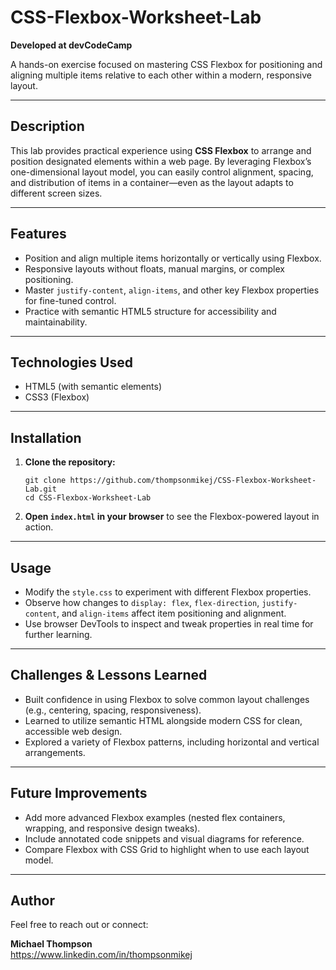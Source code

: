 # CSS-Flexbox-Worksheet-Lab

**Developed at devCodeCamp**

A hands-on exercise focused on mastering CSS Flexbox for positioning and aligning multiple items relative to each other within a modern, responsive layout.

---

## Description

This lab provides practical experience using **CSS Flexbox** to arrange and position designated elements within a web page. By leveraging Flexbox’s one-dimensional layout model, you can easily control alignment, spacing, and distribution of items in a container—even as the layout adapts to different screen sizes.

---

## Features

- Position and align multiple items horizontally or vertically using Flexbox.
- Responsive layouts without floats, manual margins, or complex positioning.
- Master `justify-content`, `align-items`, and other key Flexbox properties for fine-tuned control.
- Practice with semantic HTML5 structure for accessibility and maintainability.

---

## Technologies Used

- HTML5 (with semantic elements)
- CSS3 (Flexbox)

---

## Installation

1. **Clone the repository:**
    ```
    git clone https://github.com/thompsonmikej/CSS-Flexbox-Worksheet-Lab.git
    cd CSS-Flexbox-Worksheet-Lab
    ```
2. **Open `index.html` in your browser** to see the Flexbox-powered layout in action.

---

## Usage

- Modify the `style.css` to experiment with different Flexbox properties.
- Observe how changes to `display: flex`, `flex-direction`, `justify-content`, and `align-items` affect item positioning and alignment.
- Use browser DevTools to inspect and tweak properties in real time for further learning.

---

## Challenges & Lessons Learned

- Built confidence in using Flexbox to solve common layout challenges (e.g., centering, spacing, responsiveness).
- Learned to utilize semantic HTML alongside modern CSS for clean, accessible web design.
- Explored a variety of Flexbox patterns, including horizontal and vertical arrangements.

---

## Future Improvements

- Add more advanced Flexbox examples (nested flex containers, wrapping, and responsive design tweaks).
- Include annotated code snippets and visual diagrams for reference.
- Compare Flexbox with CSS Grid to highlight when to use each layout model.

---

## Author

Feel free to reach out or connect:

**Michael Thompson**  
https://www.linkedin.com/in/thompsonmikej  
